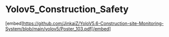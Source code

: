 # Yolov5_Construction_Safety

[embed]https://github.com/JinkaiZ/YoloV5.6-Construction-site-Monitoring-System/blob/main/yolov5/Poster_103.pdf[/embed]
